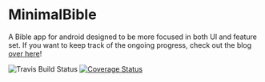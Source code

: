 MinimalBible
============

A Bible app for android designed to be more focused in both UI and feature set. If you want to keep
track of the ongoing progress, check out the blog [over here](http://minimalbible.github.io/)!

![Travis Build Status](https://travis-ci.org/MinimalBible/MinimalBible.svg?branch=master)
[![Coverage Status](https://img.shields.io/coveralls/MinimalBible/MinimalBible.svg)](https://coveralls.io/r/MinimalBible/MinimalBible)
